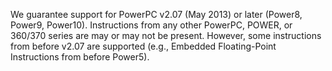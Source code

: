 We guarantee support for PowerPC v2.07 (May 2013) or later (Power8, Power9, Power10). Instructions from any other PowerPC, POWER, or 360/370 series are may or may not be present. However, some instructions from before v2.07 are supported (e.g., Embedded Floating-Point Instructions from before Power5).